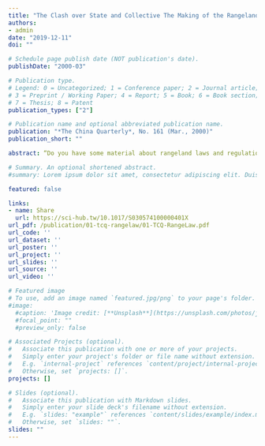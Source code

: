 ```yaml
---
title: "The Clash over State and Collective The Making of the Rangeland Law"
authors:
- admin
date: "2019-12-11"
doi: ""

# Schedule page publish date (NOT publication's date).
publishDate: "2000-03"

# Publication type.
# Legend: 0 = Uncategorized; 1 = Conference paper; 2 = Journal article;
# 3 = Preprint / Working Paper; 4 = Report; 5 = Book; 6 = Book section;
# 7 = Thesis; 8 = Patent
publication_types: ["2"]

# Publication name and optional abbreviated publication name.
publication: "*The China Quarterly*, No. 161 (Mar., 2000)"
publication_short: ""

abstract: “Do you have some material about rangeland laws and regulations in the West? It does not matter from which country, we urgently need some material to give us new ideas about rangeland management,” asked Li Derong, the highest ranking official responsible for rangeland policy formulation in China. His question illustrates three points. First, it shows that on the way to becoming a market economy, after more than two decades China is still very much constructing, amending and reconstructing a viable and solid system for grassland management. Secondly, it is indicative of the growing awareness within the Chinese Ministry of Agriculture that rangeland policy as it emerged after the demise of the people's communes in the 1980s is ripe for revision. Finally, it suggests an interest in examining and learning from the experience of other countries, particularly in the West.

# Summary. An optional shortened abstract.
#summary: Lorem ipsum dolor sit amet, consectetur adipiscing elit. Duis posuere tellus ac convallis placerat. Proin tincidunt magna sed ex sollicitudin condimentum.

featured: false

links:
- name: Share
  url: https://sci-hub.tw/10.1017/S030574100000401X
url_pdf: /publication/01-tcq-rangelaw/01-TCQ-RangeLaw.pdf
url_code: ''
url_dataset: ''
url_poster: ''
url_project: ''
url_slides: ''
url_source: ''
url_video: ''

# Featured image
# To use, add an image named `featured.jpg/png` to your page's folder. 
#image:
  #caption: 'Image credit: [**Unsplash**](https://unsplash.com/photos/jdD8gXaTZsc)'
  #focal_point: ""
  #preview_only: false

# Associated Projects (optional).
#   Associate this publication with one or more of your projects.
#   Simply enter your project's folder or file name without extension.
#   E.g. `internal-project` references `content/project/internal-project/index.md`.
#   Otherwise, set `projects: []`.
projects: []

# Slides (optional).
#   Associate this publication with Markdown slides.
#   Simply enter your slide deck's filename without extension.
#   E.g. `slides: "example"` references `content/slides/example/index.md`.
#   Otherwise, set `slides: ""`.
slides: ""
---
```

